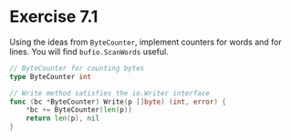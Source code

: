 # Exercise 7.1

Using the ideas from `ByteCounter`, implement counters for words and for lines.
You will find `bufio.ScanWords` useful.

```go
// ByteCounter for counting bytes
type ByteCounter int

// Write method satisfies the io.Writer interface
func (bc *ByteCounter) Write(p []byte) (int, error) {
	*bc += ByteCounter(len(p))
	return len(p), nil
}
```
